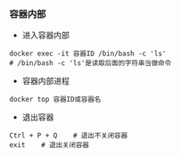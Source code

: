 
### 容器内部

* 进入容器内部

```
docker exec -it 容器ID /bin/bash -c 'ls'
# /bin/bash -c 'ls'是读取后面的字符串当做命令
```

* 容器内部进程

```
docker top 容器ID或容器名
```

* 退出容器
```
Ctrl + P + Q    # 退出不关闭容器 
exit	# 退出关闭容器
```
